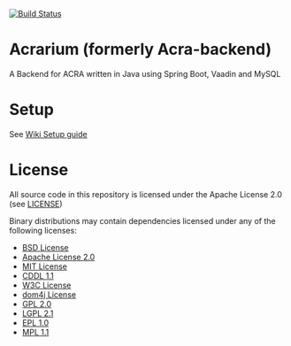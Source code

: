[![Build Status](https://travis-ci.org/F43nd1r/Acrarium.svg?branch=master)](https://travis-ci.org/F43nd1r/Acrarium)

# Acrarium (formerly Acra-backend)
A Backend for ACRA written in Java using Spring Boot, Vaadin and MySQL

# Setup

See [Wiki Setup guide](https://github.com/F43nd1r/acra-backend/wiki/Setup-guide)

# License

All source code in this repository is licensed under the Apache License 2.0 (see [LICENSE](LICENSE))

Binary distributions may contain dependencies licensed under any of the following licenses:
 - [BSD License](http://www.antlr.org/license.html)
 - [Apache License 2.0](http://www.apache.org/licenses/LICENSE-2.0.txt)
 - [MIT License](https://opensource.org/licenses/MIT)
 - [CDDL 1.1](https://javaee.github.io/glassfish/LICENSE)
 - [W3C License](https://www.w3.org/Consortium/Legal/copyright-software-19980720)
 - [dom4j License](https://github.com/dom4j/dom4j/blob/master/LICENSE)
 - [GPL 2.0](https://www.gnu.org/licenses/old-licenses/gpl-2.0.txt)
 - [LGPL 2.1](https://www.gnu.org/licenses/old-licenses/lgpl-2.1.txt)
 - [EPL 1.0](http://www.eclipse.org/legal/epl-v10.html)
 - [MPL 1.1](https://www.mozilla.org/en-US/MPL/1.1/)

